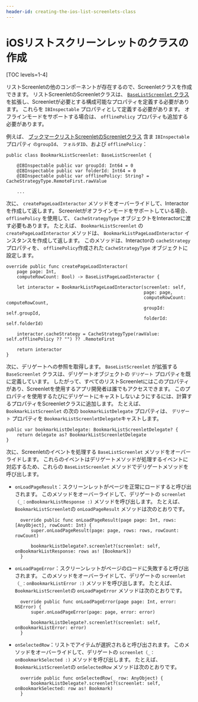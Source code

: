 ```yaml
---
header-id: creating-the-ios-list-screenlets-class
---
```


# iOSリストスクリーンレットのクラスの作成

[TOC levels=1-4]

リストScreenletの他のコンポーネントが存在するので、Screenletクラスを作成できます。 リストScreenletのScreenletクラスは、 [`BaseListScreenlet` クラス](https://github.com/liferay/liferay-screens/blob/master/ios/Framework/Core/Base/BaseListScreenlet/BaseListScreenlet.swift) を拡張し、Screenletが必要とする構成可能なプロパティを定義する必要があります。 これらを `IBInspectable` プロパティとして定義する必要があります。 オフラインモードをサポートする場合は、 `offlinePolicy` プロパティも追加する必要があります。

例えば、 [ブックマークリストScreenletのScreenletクラス](https://github.com/liferay/liferay-screens/blob/master/ios/Samples/Bookmark/BookmarkListScreenlet/BookmarkListScreenlet.swift) 含ま `IBInspectable` プロパティ `のgroupId`、 `フォルダID`、および `offlinePolicy`：

    public class BookmarkListScreenlet: BaseListScreenlet {
    
        @IBInspectable public var groupId: Int64 = 0
        @IBInspectable public var folderId: Int64 = 0
        @IBInspectable public var offlinePolicy: String? = CacheStrategyType.RemoteFirst.rawValue
    
        ...

次に、 `createPageLoadInteractor` メソッドをオーバーライドして、Interactorを作成して返します。 Screenletがオフラインモードをサポートしている場合、 `offlinePolicy` を使用して、 `CacheStrategyType` オブジェクトをInteractorに渡す必要もあります。 たとえば、 `BookmarkListScreenlet` の `createPageLoadInteractor` メソッドは、 `BookmarkListPageLoadInteractor` インスタンスを作成して返します。 このメソッドは、Interactorの `cacheStrategy` プロパティを、 `offlinePolicy`作成された `CacheStrategyType` オブジェクトに設定します。

    override public func createPageLoadInteractor(
        page page: Int, 
        computeRowCount: Bool) -> BaseListPageLoadInteractor {
    
        let interactor = BookmarkListPageLoadInteractor(screenlet: self,
                                                        page: page,
                                                        computeRowCount: computeRowCount,
                                                        groupId: self.groupId,
                                                        folderId: self.folderId)
    
        interactor.cacheStrategy = CacheStrategyType(rawValue: self.offlinePolicy ?? "") ?? .RemoteFirst
    
        return interactor
    }

次に、デリゲートへの参照を取得します。 `BaseListScreenlet` が拡張する `BaseScreenlet` クラスは、デリゲートオブジェクトの `デリゲート` プロパティを既に定義しています。 したがって、すべてのリストScreenletにはこのプロパティがあり、Screenletを使用するアプリ開発者は誰でもアクセスできます。 このプロパティを使用するたびにデリゲートにキャストしないようにするには、計算するプロパティをScreenletクラスに追加します。 たとえば、 `BookmarkListScreenlet` の次の `bookmarkListDelegate` プロパティは、 `デリゲート` プロパティを `BookmarkListScreenletDelegate`キャストします。

    public var bookmarkListDelegate: BookmarkListScreenletDelegate? {
        return delegate as? BookmarkListScreenletDelegate
    }

次に、Screenletのイベントを処理する `BaseListScreenlet` メソッドをオーバーライドします。 これらのイベントはデリゲートメソッドが処理するイベントに対応するため、これらの `BaseListScreenlet` メソッドでデリゲートメソッドを呼び出します。

  - `onLoadPageResult`：スクリーンレットがページを正常にロードすると呼び出されます。 このメソッドをオーバーライドして、デリゲートの `screenlet（_：onBookmarkListResponse :)` メソッドを呼び出します。 たとえば、 `BookmarkListScreenlet`の `onLoadPageResult` メソッドは次のとおりです。

    ``` 
      override public func onLoadPageResult(page page: Int, rows: [AnyObject], rowCount: Int) {
          super.onLoadPageResult(page: page, rows: rows, rowCount: rowCount)

          bookmarkListDelegate?.screenlet?(screenlet: self, onBookmarkListResponse: rows as! [Bookmark])
      }
    ```

  - `onLoadPageError`：スクリーンレットがページのロードに失敗すると呼び出されます。 このメソッドをオーバーライドして、デリゲートの `screenlet（_：onBookmarkListError :)` メソッドを呼び出します。 たとえば、 `BookmarkListScreenlet`の `onLoadPageError` メソッドは次のとおりです。

    ``` 
      override public func onLoadPageError(page page: Int, error: NSError) {
          super.onLoadPageError(page: page, error: error)

          bookmarkListDelegate?.screenlet?(screenlet: self, onBookmarkListError: error)
      }
    ```

  - `onSelectedRow`：リストでアイテムが選択されると呼び出されます。 このメソッドをオーバーライドして、デリゲートの `screenlet（_：onBookmarkSelected :)` メソッドを呼び出します。 たとえば、 `BookmarkListScreenlet`の `onSelectedRow` メソッドは次のとおりです。

    ``` 
      override public func onSelectedRow(_ row: AnyObject) {
          bookmarkListDelegate?.screenlet?(screenlet: self, onBookmarkSelected: row as! Bookmark)
      }
    ```
